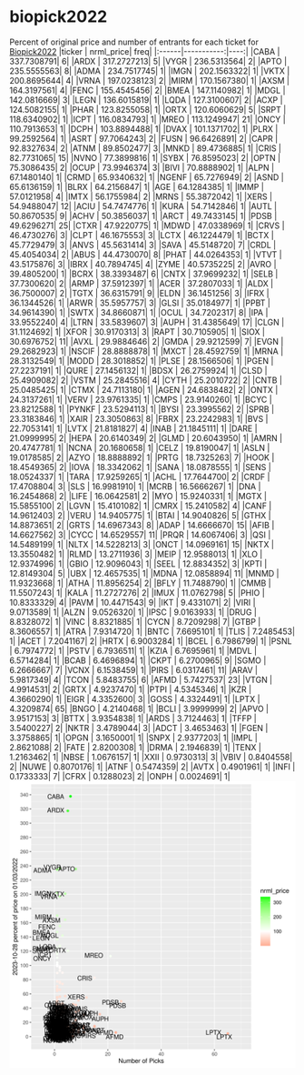# biopick2022
Percent of original price and number of entrants for each ticket for [Biopick2022](https://twitter.com/hashtag/Biopick2022)
|ticker |  nrml_price| freq|
|:------|-----------:|----:|
|CABA   | 337.7308791|    6|
|ARDX   | 317.2727213|    5|
|VYGR   | 236.5313564|    2|
|APTO   | 235.5555563|    8|
|ADMA   | 234.7517745|    1|
|IMGN   | 202.1563322|    1|
|VKTX   | 200.8695644|    4|
|VRNA   | 197.0238123|    2|
|MIRM   | 170.1567380|    1|
|AXSM   | 164.3197561|    4|
|FENC   | 155.4545456|    2|
|BMEA   | 147.1140982|    1|
|MDGL   | 142.0816669|    3|
|LEGN   | 136.6015819|    1|
|LQDA   | 127.3100607|    2|
|ACXP   | 124.5082155|    1|
|PHAR   | 123.8255058|    1|
|ORTX   | 120.6060629|    5|
|SRPT   | 118.6340902|    1|
|ICPT   | 116.0834793|    1|
|MREO   | 113.1249947|   21|
|ONCY   | 110.7913653|    1|
|DCPH   | 103.8894488|    1|
|DVAX   | 101.1371702|    1|
|PLRX   |  99.2592564|    1|
|ASRT   |  97.7064243|    2|
|FUSN   |  96.6426891|    2|
|CAPR   |  92.8327634|    2|
|ATNM   |  89.8502477|    3|
|MNKD   |  89.4736885|    1|
|CRIS   |  82.7731065|   15|
|NVNO   |  77.3899816|    1|
|SYBX   |  76.8595023|    2|
|OPTN   |  75.3086435|    2|
|OCUP   |  73.9946374|    3|
|BIVI   |  70.8888902|    1|
|ALPN   |  67.1480140|    1|
|CRMD   |  65.9340632|    1|
|NGENF  |  65.7276949|    2|
|ASND   |  65.6136159|    1|
|BLRX   |  64.2156847|    1|
|AGE    |  64.1284385|    1|
|IMMP   |  57.0121958|    4|
|IMTX   |  56.1755984|    2|
|MRNS   |  55.3872042|    1|
|XERS   |  54.9488047|   12|
|ACIU   |  54.7474776|    1|
|KURA   |  54.7142846|    1|
|AUTL   |  50.8670535|    9|
|ACHV   |  50.3856037|    1|
|ARCT   |  49.7433145|    1|
|PDSB   |  49.6296271|   25|
|CTXR   |  47.9220775|    1|
|MDWD   |  47.0338969|    1|
|CRVS   |  46.4730276|    3|
|CLPT   |  46.1675553|    3|
|LCTX   |  46.1224479|    1|
|BCTX   |  45.7729479|    3|
|ANVS   |  45.5631414|    3|
|SAVA   |  45.5148720|    7|
|CRDL   |  45.4054034|    2|
|ABUS   |  44.4730070|    8|
|PHAT   |  44.0264353|    1|
|VTVT   |  43.5175876|    3|
|IBRX   |  40.7894745|    4|
|ZYME   |  40.5735225|    2|
|AVRO   |  39.4805200|    1|
|BCRX   |  38.3393487|    6|
|CNTX   |  37.9699232|    1|
|SELB   |  37.7300620|    2|
|ARMP   |  37.5912397|    1|
|ACER   |  37.2807033|    1|
|ALDX   |  36.7500007|    2|
|TGTX   |  36.6315791|    9|
|ELDN   |  36.1451256|    3|
|IFRX   |  36.1344526|    1|
|ARWR   |  35.5957757|    3|
|GLSI   |  35.0184977|    1|
|PPBT   |  34.9614390|    1|
|SWTX   |  34.8660871|    1|
|OCUL   |  34.7202317|    8|
|IPA    |  33.9552240|    4|
|LTRN   |  33.5839607|    3|
|AUPH   |  31.4385649|   17|
|CLGN   |  31.1124692|    1|
|XFOR   |  30.9170313|    3|
|RAPT   |  30.7105905|    1|
|SIOX   |  30.6976752|   11|
|AVXL   |  29.9884646|    2|
|GMDA   |  29.9212599|    7|
|EVGN   |  29.2682923|    1|
|NSCIF  |  28.8888878|    1|
|MXCT   |  28.4592759|    1|
|MRNA   |  28.3132549|    1|
|MODD   |  28.3018852|    1|
|PLSE   |  28.1566506|    1|
|PGEN   |  27.2237191|    1|
|QURE   |  27.1456132|    1|
|BDSX   |  26.2759924|    1|
|CLSD   |  25.4909082|    2|
|VSTM   |  25.2845516|    4|
|CYTH   |  25.2010722|    2|
|CNTB   |  25.0485425|    1|
|CTMX   |  24.7113180|    1|
|AGEN   |  24.6838482|    2|
|ONTX   |  24.3137261|    1|
|VERV   |  23.9761335|    1|
|CMPS   |  23.9140260|    1|
|BCYC   |  23.8212588|    1|
|PYNKF  |  23.5294113|    1|
|BYSI   |  23.3995562|    2|
|SPRB   |  23.3183846|    1|
|XAIR   |  23.3050863|    8|
|FBRX   |  23.2242983|    1|
|BVS    |  22.7053141|    1|
|LVTX   |  21.8181827|    4|
|INAB   |  21.1845111|    1|
|DARE   |  21.0999995|    2|
|HEPA   |  20.6140349|    2|
|GLMD   |  20.6043950|    1|
|AMRN   |  20.4747781|    1|
|NCNA   |  20.1680658|    1|
|CELZ   |  19.8190047|    1|
|ASLN   |  19.0178585|    2|
|AZYO   |  18.8888892|    1|
|PRTG   |  18.7325263|    7|
|HOOK   |  18.4549365|    2|
|IOVA   |  18.3342062|    1|
|SANA   |  18.0878555|    1|
|SENS   |  18.0524337|    1|
|TARA   |  17.9259265|    1|
|ACHL   |  17.7644700|    2|
|CRDF   |  17.4708804|    3|
|SLS    |  16.9981910|    1|
|MCRB   |  16.5666267|    1|
|DNA    |  16.2454868|    2|
|LIFE   |  16.0642581|    2|
|MYO    |  15.9240331|    1|
|MGTX   |  15.5855100|    2|
|LGVN   |  15.4101082|    1|
|CMRX   |  15.2410582|    4|
|CANF   |  14.9612403|    2|
|VERU   |  14.9405775|    1|
|BTAI   |  14.9040826|    5|
|GTHX   |  14.8873651|    2|
|GRTS   |  14.6967343|    8|
|ADAP   |  14.6666670|   15|
|AFIB   |  14.6627562|    3|
|CYCC   |  14.6529557|   11|
|PRQR   |  14.6067406|    3|
|QSI    |  14.5489199|    1|
|NLTX   |  14.5228213|    3|
|ONCT   |  14.0969161|   15|
|NKTX   |  13.3550482|    1|
|RLMD   |  13.2711936|    3|
|MEIP   |  12.9588013|    1|
|XLO    |  12.9374996|    1|
|GBIO   |  12.9096043|    1|
|SEEL   |  12.8834352|    3|
|KPTI   |  12.8149304|    5|
|UBX    |  12.4657535|    1|
|MDNA   |  12.0858894|   11|
|MNMD   |  11.9323668|    1|
|ATHA   |  11.8956254|    2|
|BFLY   |  11.7488790|    1|
|CMMB   |  11.5507243|    1|
|KALA   |  11.2727276|    2|
|IMUX   |  11.0762798|    5|
|PHIO   |  10.8333329|    4|
|PAVM   |  10.4471543|    9|
|IKT    |   9.4331071|    2|
|VIRI   |   9.0713589|    1|
|ALZN   |   9.0526320|    1|
|IPSC   |   9.0163933|    1|
|DRUG   |   8.8328072|    1|
|VINC   |   8.8321885|    1|
|CYCN   |   8.7209298|    7|
|GTBP   |   8.3606557|    1|
|ATRA   |   7.9314720|    1|
|BNTC   |   7.6695101|    1|
|TLIS   |   7.2485453|    1|
|ACET   |   7.2041167|    2|
|HRTX   |   6.9003284|    1|
|BCEL   |   6.7986799|    1|
|PSNL   |   6.7974772|    1|
|PSTV   |   6.7936511|    1|
|KZIA   |   6.7695961|    1|
|MDVL   |   6.5714284|    1|
|BCAB   |   6.4696894|    1|
|CKPT   |   6.2700965|    9|
|SGMO   |   6.2666667|    7|
|VCNX   |   6.1538459|    1|
|PIRS   |   6.0317461|   11|
|ARAV   |   5.9817349|    4|
|TCON   |   5.8483755|    6|
|AFMD   |   5.7427537|   23|
|VTGN   |   4.9914531|    2|
|GRTX   |   4.9237470|    1|
|PTPI   |   4.5345346|    1|
|KZR    |   4.3660290|    1|
|EIGR   |   4.3352600|    3|
|GOSS   |   4.3324491|    1|
|LPTX   |   4.3209874|   65|
|BNGO   |   4.2140468|    1|
|BCLI   |   3.9999999|    2|
|APVO   |   3.9517153|    3|
|BTTX   |   3.9354838|    1|
|ARDS   |   3.7124463|    1|
|TFFP   |   3.5400227|    2|
|NKTR   |   3.4789044|    3|
|ADCT   |   3.4653463|    1|
|FGEN   |   3.3758865|    1|
|OPGN   |   3.1650001|    1|
|SNPX   |   2.9377203|    1|
|IMPL   |   2.8621088|    2|
|FATE   |   2.8200308|    1|
|DRMA   |   2.1946839|    1|
|TENX   |   1.2163462|    1|
|NBSE   |   1.0676157|    1|
|XXII   |   0.9730313|    3|
|VBIV   |   0.8404558|    2|
|NUWE   |   0.8070176|    1|
|ATNF   |   0.5474359|    2|
|AVTX   |   0.4901961|    1|
|INFI   |   0.1733333|    7|
|CFRX   |   0.1288023|    2|
|ONPH   |   0.0024691|    1|
![retvspicks](biopicks.png?raw=true)
